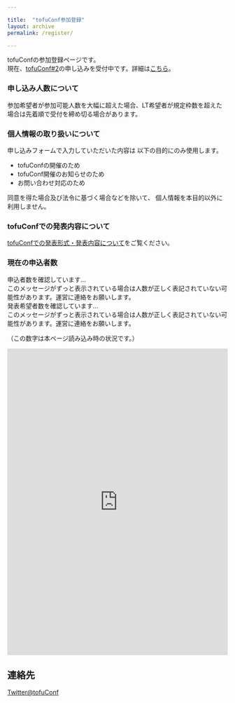 ```yaml
---

title:  "tofuConf参加登録"
layout: archive
permalink: /register/

---
```


<script type="text/javascript">
<!--
var registrant_count_url = "https://script.google.com/macros/s/AKfycbz9F7KI37142zXaw9sgZROxylcUn-OdSU8T1aBoB7OL8OwToBY/exec"
var registrant_count_request = new XMLHttpRequest();
registrant_count_request.onreadystatechange = function () {
  if (registrant_count_request.readyState != 4) {
    document.getElementById("registrant").innerHTML="読み込み中...";
  } else if (registrant_count_request.status != 200) {
    document.getElementById("registrant").innerHTML="エラーが起きているようです。運営に問い合わせてください。";
  } else {
    document.getElementById("registrant").innerHTML="現在の申込者数は" + registrant_count_request.responseText + "人です。";
  }
};

var presenter_count_url = "https://script.google.com/macros/s/AKfycbxtuLZ7vuOY2ZKLHNxB7JEWT0p1qEOouXc94Vu-wwuJuSqCx5M/exec"
var presenter_count_request = new XMLHttpRequest();
presenter_count_request.onreadystatechange = function () {
  if (presenter_count_request.readyState != 4) {
    document.getElementById("presenter").innerHTML="読み込み中...";
  } else if (presenter_count_request.status != 200) {
    document.getElementById("presenter").innerHTML="エラーが起きているようです。運営に問い合わせてください。";
  } else {
    document.getElementById("presenter").innerHTML="現在の発表希望者は" + presenter_count_request.responseText + "人です。";
  }
};

registrant_count_request.open('GET', registrant_count_url);
presenter_count_request.open('GET', presenter_count_url);
registrant_count_request.send();
presenter_count_request.send();

-->
</script>

tofuConfの参加登録ページです。  
現在、<a href="/2018-02-24/2nd-tofuconf-general.html" target="_blank">tofuConf#2</a>の申し込みを受付中です。詳細は<a href="/2018-02-24/2nd-tofuconf-general.html" target="_blank">こちら</a>。

### 申し込み人数について

参加希望者が参加可能人数を大幅に超えた場合、LT希望者が規定枠数を超えた場合は先着順で受付を締め切る場合があります。

### 個人情報の取り扱いについて

申し込みフォームで入力していただいた内容は
以下の目的にのみ使用します。

* tofuConfの開催のため
* tofuConf開催のお知らせのため
* お問い合わせ対応のため

同意を得た場合及び法令に基づく場合などを除いて、
個人情報を本目的以外に利用しません。

### tofuConfでの発表内容について

[tofuConfでの発表形式・発表内容について](/about/presentation.html)をご覧ください。

### 現在の申込者数

<div id="registrant">申込者数を確認しています...<br>
このメッセージがずっと表示されている場合は人数が正しく表記されていない可能性があります。運営に連絡をお願いします。</div>
<div id="presenter">発表希望者数を確認しています...<br>
このメッセージがずっと表示されている場合は人数が正しく表記されていない可能性があります。運営に連絡をお願いします。</div>

（この数字は本ページ読み込み時の状況です。）

<iframe src="https://docs.google.com/forms/d/e/1FAIpQLSeYG4wpxs8d_uBdvD9EC7U62MnM-aZmToEqC7YBjOn2bn6rxw/viewform?embedded=true" width="100%" height="700" frameborder="0" marginheight="0" marginwidth="0">読み込んでいます...</iframe>


## 連絡先

[Twitter@tofuConf](https://twitter.com/tofuConf)
